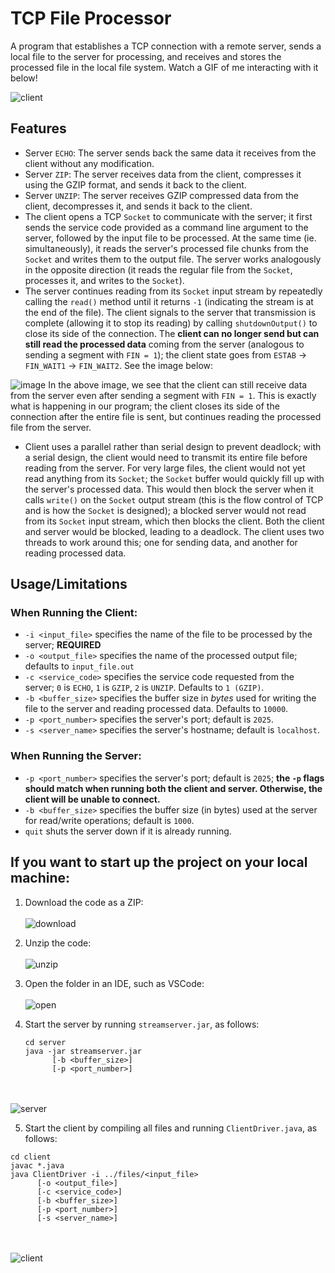 # TCP File Processor

A program that establishes a TCP connection with a remote server, sends a local file to the server for processing, and receives
and stores the processed file in the local file system. Watch a GIF of me interacting with it below!

![client](https://github.com/prempreetbrar/TCPFileProcessor/assets/89614923/4634f5d6-241c-44a0-a310-47235c4fd62f)
&nbsp;

## Features
- Server `ECHO`: The server sends back the same data it receives from the client without any modification.
- Server `ZIP`: The server receives data from the client, compresses it using the GZIP format, and sends it back to the client.
- Server `UNZIP`: The server receives GZIP compressed data from the client, decompresses it, and sends it back to the client.
- The client opens a TCP `Socket` to communicate with the server; it first sends the service code provided as a command line argument to the server,
  followed by the input file to be processed. At the same time (ie. simultaneously), it reads the server's processed file chunks from the `Socket` and
  writes them to the output file. The server works analogously in the opposite direction (it reads the regular file from the `Socket`, processes it,
  and writes to the `Socket`).
- The server continues reading from its `Socket` input stream by repeatedly calling the `read()` method until it returns `-1` (indicating the stream is
  at the end of the file). The client signals to the server that transmission is complete (allowing it to stop its reading) by calling `shutdownOutput()`
  to close its side of the connection. The **client can no longer send but can still read the processed data** coming from the server (analogous to sending a segment
  with `FIN = 1`); the client state goes from `ESTAB` -> `FIN_WAIT1` -> `FIN_WAIT2`. See the image below:

![image](https://github.com/prempreetbrar/TCPFileProcessor/assets/89614923/10d15ddb-589d-4544-b915-8aa9eb05ef36)
In the above image, we see that the client can still receive data from the server even after sending a segment with `FIN = 1`. This is exactly what is happening in our 
program; the client closes its side of the connection after the entire file is sent, but continues reading the processed file from the server. 
  
- Client uses a parallel rather than serial design to prevent deadlock; with a serial design, the client would need to transmit its entire file before reading from the server. For very large files, the client would not yet read anything from its `Socket`; the `Socket` buffer would quickly fill up with the server's processed data. This would then block the server when it calls `write()` on the `Socket` output stream (this is the flow control of TCP and is how the `Socket` is designed); a blocked server would not read from its `Socket` input stream, which then blocks the client. Both the client and server would be blocked, leading to a deadlock. The client uses two threads to work around this; one for sending data, and another for reading processed data.

## Usage/Limitations
### When Running the Client:
- `-i <input_file>` specifies the name of the file to be processed by the server; **REQUIRED**
- `-o <output_file>` specifies the name of the processed output file; defaults to `input_file.out`
- `-c <service_code>` specifies the service code requested from the server; `0` is `ECHO`, `1` is `GZIP`, `2` is `UNZIP`. Defaults to `1 (GZIP)`.
- `-b <buffer_size>` specifies the buffer size in _bytes_ used for writing the file to the server and reading processed data. Defaults to `10000`.
- `-p <port_number>` specifies the server's port; default is `2025`.
- `-s <server_name>` specifies the server's hostname; default is `localhost`.

### When Running the Server:
- `-p <port_number>` specifies the server's port; default is `2025`; **the `-p` flags should match when running both the client and server. Otherwise, the client will be unable to connect.**
- `-b <buffer_size>` specifies the buffer size (in bytes) used at the server for read/write operations; default is `1000`.
- `quit` shuts the server down if it is already running. 

## If you want to start up the project on your local machine:
1. Download the code as a ZIP:
<br></br>
![download](https://github.com/prempreetbrar/TCPFileProcessor/assets/89614923/55d0cd94-ae70-4650-9fb1-dffdda491cd2)
&nbsp;

2. Unzip the code:
<br></br>
![unzip](https://github.com/prempreetbrar/TCPFileProcessor/assets/89614923/5f2c3b0f-da1d-4ffe-90c5-91f50cd8dc83)
&nbsp;

3. Open the folder in an IDE, such as VSCode:
<br></br>
![open](https://github.com/prempreetbrar/TCPFileProcessor/assets/89614923/612c3273-386f-4ae7-bbbc-ac837ae989b3)
&nbsp;

4. Start the server by running `streamserver.jar`, as follows:
   ```
   cd server
   java -jar streamserver.jar
         [-b <buffer_size>]
         [-p <port_number>]
   ```
<br></br>
![server](https://github.com/prempreetbrar/TCPFileProcessor/assets/89614923/e107e8c4-6750-4b4d-9f2b-1f407d92a5a3)
&nbsp;

5. Start the client by compiling all files and running `ClientDriver.java`, as follows:
```
cd client
javac *.java
java ClientDriver -i ../files/<input_file>
      [-o <output_file>]
      [-c <service_code>]
      [-b <buffer_size>]
      [-p <port_number>]
      [-s <server_name>]
```
<br></br>
![client](https://github.com/prempreetbrar/TCPFileProcessor/assets/89614923/3c9fc50d-1fba-4bb0-baa4-0e7de8a645f7)
